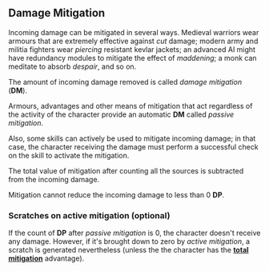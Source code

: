 ## Damage Mitigation

Incoming damage can be mitigated in several ways. Medieval warriors wear armours
that are extremely effective against _cut_ damage; modern army and militia
fighters wear _piercing_ resistant kevlar jackets; an advanced AI might have redundancy
modules to mitigate the effect of _maddening_; a monk can meditate to absorb
_despair_, and so on.


The amount of incoming damage removed is called _damage mitigation_ (**DM**).

Armours, advantages and other means of mitigation that act regardless of the
activity of the character provide an automatic **DM** called
_passive mitigation_.

Also, some skills can actively be used to mitigate incoming damage;
in that case, the character receiving the damage must perform a successful
check on the skill to activate the mitigation.


The total value of mitigation after counting all the sources is subtracted from
the incoming damage.

Mitigation cannot reduce the incoming damage to less than 0 **DP**.

### Scratches on active mitigation (optional)

If the count of **DP** after _passive mitigation_ is 0, the character doesn't
receive any damage. However, if it's brought down to zero by
_active mitigation_, a scratch is generated nevertheless (unless the the
character has the [__total mitigation__](#total-mitigation) advantage).
